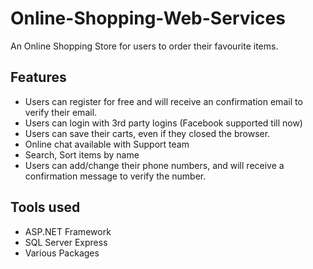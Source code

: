 # Online-Shopping-Web-Services

An Online Shopping Store for users to order their favourite items.

## Features
+ Users can register for free and will receive an confirmation email to verify their email.
+ Users can login with 3rd party logins (Facebook supported till now)
+ Users can save their carts, even if they closed the browser.
+ Online chat available with Support team
+ Search, Sort items by name
+ Users can add/change their phone numbers, and will receive a confirmation message to verify the number.

## Tools used
+ ASP.NET Framework
+ SQL Server Express
+ Various Packages
